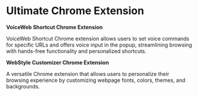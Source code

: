 # Ultimate Chrome Extension
**VoiceWeb Shortcut Chrome Extension**

VoiceWeb Shortcut Chrome extension allows users to set voice commands for specific URLs and offers voice input in the popup, streamlining browsing with hands-free functionality and personalized shortcuts.

**WebStyle Customizer Chrome Extension**

A versatile Chrome extension that allows users to personalize their browsing experience by customizing webpage fonts, colors, themes, and backgrounds.
